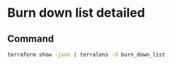 # Burn down list detailed

## Command

```bash
terraform show -json | terralens -d burn_down_list
```